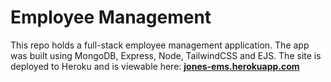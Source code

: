 # Employee Management

This repo holds a full-stack employee management application. The app was built using MongoDB, Express, Node, TailwindCSS and EJS. The site is deployed to Heroku and is viewable here: <b>[jones-ems.herokuapp.com](https://jones-ems.herokuapp.com/)
